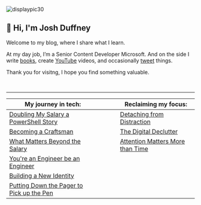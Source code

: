![displaypic30](/img/displaypic30.png)

## 👋 Hi, I'm Josh Duffney

Welcome to my blog, where I share what I learn.

At my day job, I’m a Senior Content Developer Microsoft. And on the side I write [books](https://app.gumroad.com/joshduffney/), create [YouTube](https://www.youtube.com/channel/UCCV1T7JbfzbE2O7P3kydmKw) videos, and occasionally [tweet](https://twitter.com/joshduffney) things.

Thank you for visitng, I hope you find something valuable.

<br>

---

|**My journey in tech**:|<img width=50/>|**Reclaiming my focus**:|
|---	|---	|---	|
|[Doubling My Salary a PowerShell Story](/doubling-my-salary-a-powershell-story/)|   	|[Detaching from Distraction](/detaching-from-distraction/)|
|[Becoming a Craftsman](/becoming-a-craftsman)||[The Digital Declutter](/the-digital-declutter/)|
|[What Matters Beyond the Salary](/what-matters-beyond-the-salary)|   	|[Attention Matters More than Time](/attention-matters-more-than-time/)|
|[You're an Engineer be an Engineer](/youre-an-engineer-be-an-engineer)|   	|   	|
|[Building a New Identity](https://duffney.io/building-a-new-identity/)|   	|   	|
|[Putting Down the Pager to Pick up the Pen](https://duffney.io/putting-down-the-pager-to-pick-up-the-pen/)|||